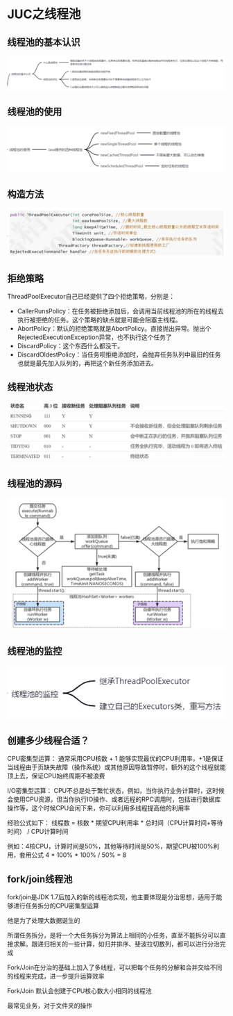 # JUC之线程池

## 线程池的基本认识

![image-20220315153755903](014_JUC之线程池.assets/image-20220315153755903.png)

## 线程池的使用

![image-20220315153839118](014_JUC之线程池.assets/image-20220315153839118.png)

## 构造方法

![image-20220315153921115](014_JUC之线程池.assets/image-20220315153921115.png)

## 拒绝策略

ThreadPoolExecutor自己已经提供了四个拒绝策略，分别是：


- CallerRunsPolicy：在任务被拒绝添加后，会调用当前线程池的所在的线程去执行被拒绝的任务。这个策略的缺点就是可能会阻塞主线程。
- AbortPolicy：默认的拒绝策略就是AbortPolicy。直接抛出异常。抛出个RejectedExecutionException异常，也不执行这个任务了
- DiscardPolicy：这个东西什么都没干。
- DiscardOldestPolicy：当任务呗拒绝添加时，会抛弃任务队列中最旧的任务也就是最先加入队列的，再把这个新任务添加进去。

## 线程池状态

![image-20220315170134207](014_JUC之线程池.assets/image-20220315170134207.png)

## 线程池的源码

![image-20220315153959359](014_JUC之线程池.assets/image-20220315153959359.png)

## 线程池的监控

![image-20220315154105505](014_JUC之线程池.assets/image-20220315154105505.png)

## 创建多少线程合适？

CPU密集型运算：
	通常采用CPU核数 + 1 能够实现最优的CPU利用率，+1是保证当线程由于页缺失故障（操作系统）或其他原因导致暂停时，额外的这个线程就能顶上去，保证CPU始终周期不被浪费

I/O密集型运算：
	CPU不总是处于繁忙状态，例如，当你执行业务计算时，这时候会使用CPU资源，但当你执行IO操作、或者远程的RPC调用时，包括进行数据库操作等，这个时候CPU会闲下来，你可以利用多线程提高他的利用率

经验公式如下：
线程数 = 核数 * 期望CPU利用率 * 总时间（CPU计算时间+等待时间） / CPU计算时间

例如：4核CPU，计算时间是50%，其他等待时间是50%，期望CPU被100%利用，套用公式
	4 * 100% * 100% / 50% = 8

## fork/join线程池

fork/join是JDK 1.7后加入的新的线程池实现，他主要体现是分治思想，适用于能够进行任务拆分的CPU密集型运算

他是为了处理大数据诞生的

所谓任务拆分，是将一个大任务拆分为算法上相同的小任务，直至不能拆分可以直接求解。跟递归相关的一些计算，如归并排序、斐波拉切数列，都可以进行分治完成

Fork/Join在分治的基础上加入了多线程，可以把每个任务的分解和合并交给不同的线程来完成，进一步提升运算效率

Fork/Join 默认会创建于CPU核心数大小相同的线程池

最常见业务，对于文件夹的操作